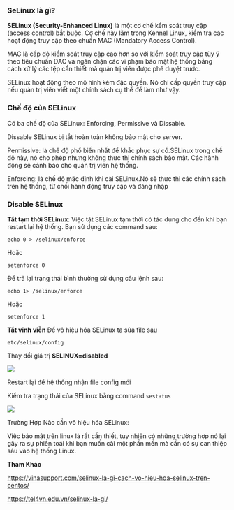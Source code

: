 ### SeLinux là gì?

**SELinux (Security-Enhanced Linux)** là một cơ chế kểm soát truy cập (access control) bắt buộc. Cơ chế này lằm trong Kennel Linux, kiểm tra các hoạt động truy cập theo chuần MAC (Mandatory Access Control).

MAC là cấp độ kiểm soát truy cập cao hơn so với kiểm soát truy cập tùy ý theo tiêu chuẩn DAC và ngăn chặn các  vi phạm bảo mật hệ thống bằng cách xử lý các tệp cần thiết mà quản trị viên được phê duyệt trước.

SELinux hoạt động theo mô hình kém đặc quyền. Nó chỉ cấp quyền truy cập nếu quản trị viên viết một chính sách cụ thể để làm như vậy.

### Chế độ của SELinux

Có ba chế độ của SELinux: Enforcing, Permissive và Dissable.

Dissable SELinux bị tắt hoàn toàn không bảo mật cho server.

Permissive: là chế độ phổ biến nhất để khắc phục sự cố.SELinux trong chế độ này, nó cho phép nhưng không thực thi chính sách bảo mật. Các hành động sẽ cảnh báo cho quản trị viên hệ thống.

Enforcing: là chế độ mặc định khi cài SELinux.Nó sẽ thực thi các chính sách trên hệ thống, từ chối hành động truy cập và đăng nhập

### Disable SELinux

**Tắt tạm thời SELinux**: Việc tặt SELinux tạm thời có tác dụng cho đến khi bạn restart lại hệ thống. Bạn sử dụng các command sau:

`echo 0 > /selinux/enforce`

Hoặc 

`setenforce 0`

Để trả lại trạng thái bình thường sử dụng câu lệnh sau:

`echo 1> /selinux/enforce`

Hoặc

`setenforce 1`

**Tắt vĩnh viễn** Để vô hiệu hóa SELinux ta sửa file sau

`etc/selinux/config`

Thay đổi giá trị **SELINUX=disabled**

<img src="https://i.imgur.com/rPTjCIB.jpg">

Restart lại để hệ thống nhận file config mới

Kiểm tra trạng thái của SELinux bằng command `sestatus`

<img src="https://i.imgur.com/vzid5Pt.jpg">

Trường Hợp Nào cần vô hiệu hóa SELinux:

Việc bảo mật trên linux là rất cần thiết, tuy nhiên có những trường hợp nó lại gây ra sự phiền toái khi bạn muốn cài một phần mền mà cần có sự can thiệp sâu vào hệ thống Linux.

**Tham Khảo**

https://vinasupport.com/selinux-la-gi-cach-vo-hieu-hoa-selinux-tren-centos/

https://tel4vn.edu.vn/selinux-la-gi/

